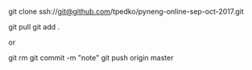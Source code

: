 git clone ssh://git@github.com/tpedko/pyneng-online-sep-oct-2017.git

git pull
git add . 

or  

git rm <file>
git commit -m "note"
git push origin master
